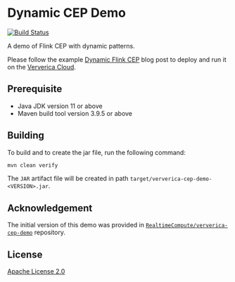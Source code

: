 # Dynamic CEP Demo

[![Build Status](https://github.com/ververica/cep-demo/actions/workflows/ci.yml/badge.svg)](https://github.com/ververica/cep-demo/actions/workflows/ci.yml)

A demo of Flink CEP with dynamic patterns.

Please follow the example [Dynamic Flink CEP](https://docs.ververica.com/vvc/get-started/flink-cep) blog post to deploy and run it on the [Ververica Cloud](https://www.ververica.com/cloud).

## Prerequisite

- Java JDK version 11 or above
- Maven build tool version 3.9.5 or above

## Building

To build and to create the jar file, run the following command:

```sh
mvn clean verify
```

The `JAR` artifact file will be created in path `target/ververica-cep-demo-<VERSION>.jar`.

## Acknowledgement

The initial version of this demo was provided in [`RealtimeCompute/ververica-cep-demo`](https://github.com/RealtimeCompute/ververica-cep-demo) repository.

## License

[Apache License 2.0](LICENSE.txt)
